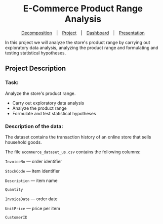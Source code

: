 <h1 align="center">
E-Commerce Product Range Analysis
</h1>
<p align="center">
  <a href="">Decomposition</a>&emsp;|&emsp;<a href="https://nbviewer.org/github/KarenMitlin/Portfolio-Practicum-Projects/blob/main/E-Commerce%20Product%20Range%20Analysis/E-Commerce%20Product%20Range%20Analysis.ipynb">Project</a>&emsp;|&emsp;<a href="https://public.tableau.com/app/profile/karen.mitlin/viz/AverageDailyRevenuebyCategoryThroughouttheYear/Sheet1?publish=yes">Dashboard</a>&emsp;|&emsp;<a href="https://github.com/KarenMitlin/Portfolio-Practicum-Projects/files/8817861/Final.Project-.Presentation.pdf">Presentation</a><br>
</p>
In this project we will analyze the store's product range by carrying out exploratory data analysis, analyzing the product range and formulating and testing statistical hypotheses.

<h2>Project Description</h2>
<h3>Task:</h3>
Analyze the store's product range.

- Carry out exploratory data analysis
- Analyze the product range
- Formulate and test statistical hypotheses

<h3>Description of the data:</h3>

The dataset contains the transaction history of an online store that sells household goods.

The file `ecommerce_dataset_us.csv` contains the following columns:

`InvoiceNo` — order identifier

`StockCode` — item identifier

`Description` — item name

`Quantity`

`InvoiceDate` — order date

`UnitPrice` — price per item

`CustomerID`

